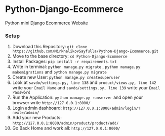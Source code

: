 # Python-Django-Ecommerce

Python mini Django Ecommerce Website

### Setup
1. Download this Repository: `git clone https://github.com/MirkhalikovSayfulla/Python-Django-Ecommerce.git`
2. Move to the base directory: `cd Python-Django-Ecommerce`
3. Install Packages: `pip install -r requirements.txt`
4. Write in terminal: `python manage.py migrate` , `python manage.py makemigrations` and `python manage.py migrate`
5. Create new User: `python manage.py createsuperuser`
6. Look at `savdo/settings.py, line 138` and `product/views.py, line 142` write your `Email Name` and `savdo/settings.py, line 139` write your `Email Password`
7. Run the Application: `python manage.py runserver` and open your browser write `http://127.0.0.1:8000/`
8. Login admin dashboard: `http://127.0.0.1:8000/admin/login/?next=/admin/` 
9. Add your new Products: `http://127.0.0.1:8000/admin/product/product/add/`
10. Go Back Home and work all: `http://127.0.0.1:8000/`
